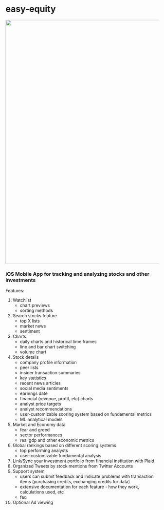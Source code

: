 # easy-equity

<img src="https://github.com/shobel/easy-equity/blob/master/screenshots/preview.gif" height="800" />

### iOS Mobile App for tracking and analyzing stocks and other investments 

Features:

1. Watchlist
   - chart previews
   - sorting methods
2. Search stocks feature
   - top X lists
   - market news
   - sentiment
3. Charts
   - daily charts and historical time frames
   - line and bar chart switching
   - volume chart
4. Stock details
   - company profile information
   - peer lists
   - insider transaction summaries
   - key statistics
   - recent news articles
   - social media sentiments
   - earnings date
   - financial (revenue, profit, etc) charts
   - analyst price targets
   - analyst recommendations
   - user-customizable scoring system based on fundamental metrics
   - ML analytical models
5. Market and Economy data
   - fear and greed
   - sector performances
   - real gdp and other economic metrics
6. Global rankings based on different scoring systems
   - top performing analysts
   - user-customizable fundamental analysis
7. Link/Sync your investment portfolio from financial institution with Plaid
8. Organized Tweets by stock mentions from Twitter Accounts
9. Support system
   - users can submit feedback and indicate problems with transaction items (purchasing credits, exchanging credits for data)
   - extensive documentation for each feature - how they work, calculations used, etc
   - faq
10. Optional Ad viewing
